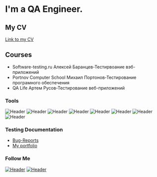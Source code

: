 # I'm a QA Engineer. 

## My CV
[Link to my CV](https://drive.google.com/file/d/1ARQ8lA_UmrN-psapkoG4cVE95GViOOCS/view?usp=sharing/)

## Courses
- Software-testing.ru Алексей Баранцев-Тестирвоание вэб-приложений
- Portnov Computer School Михаил Портонов-Тестирование програмного обеспечения 
- QA Life Артем Русов-Тестирование веб-приложений


### Tools
![Header](https://img.shields.io/badge/Jira-556B2F?style=for-the-badge&logo=jira&logoColor=136be1)
![Header](https://img.shields.io/badge/Postman-556B2F?style=for-the-badge&logo=postman&logoColor=f76935)
![Header](https://img.shields.io/badge/Swagger-556B2F?style=for-the-badge&logo=swagger&logoColor=7ede2b)
![Header](https://img.shields.io/badge/Github-556B2F?style=for-the-badge&logo=github&logoColor=8cc4d7)
![Header](https://img.shields.io/badge/Figma-556B2F?style=for-the-badge&logo=figma&logoColor=7d5fa6)
![Header](https://img.shields.io/badge/MySQL-556B2F?style=for-the-badge&logo=mysql&logoColor=00618a)
![Header](https://img.shields.io/badge/DevTools-556B2F?style=for-the-badge&logo=googlechrome&logoColor=2674f2)
![Header](https://img.shields.io/badge/TestRail-556B2F?style=for-the-badge&logo=&logoColor=71b556)


### Testing Documentation
- [Bug-Reports](https://github.com/OAnastasia/Bug-reports)
- [My portfolio](https://github.com/OAnastasia/My_portfolio-)


### Follow Me

[![Header](https://img.shields.io/badge/Telegram-556B2F?style=for-the-badge&logo=telegram&logoColor=31a5db)](https://t.me/nastiiao)
[![Header](https://img.shields.io/badge/Linkedin-556B2F?style=for-the-badge&logo=linkedin&logoColor=0073b1)](https://www.linkedin.com/in/anastasya-orlova-31791983/)
